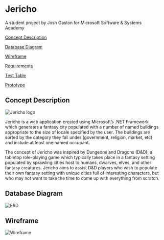 # Jericho
A student project by Josh Gaston for Microsoft Software & Systems Academy

[Concept Description](https://github.com/josh-e-g/Jericho#concept-description)

[Database Diagram](https://github.com/josh-e-g/Jericho#database-diagram)

[Wireframe](https://github.com/josh-e-g/Jericho#wireframe)

[Requirements](https://github.com/josh-e-g/Jericho/blob/master/Docs/Requirements.md)

[Test Table](https://github.com/josh-e-g/Jericho/blob/master/Docs/TestTable.md)

[Prototype](https://github.com/josh-e-g/Jericho/tree/master/Prototype)


## Concept Description
![Jericho logo](https://i.imgur.com/2KSNl8q.png)

Jericho is a web application created using Microsoft’s .NET Framework which generates a fantasy city populated with a number of named buildings appropriate to the size of locale specified by the user. The buildings are sorted by the category they fall under (government, religion, market, etc) and include at least one named occupant. 

The concept of Jericho was inspired by Dungeons and Dragons (D&D), a tabletop role-playing game which typically takes place in a fantasy setting populated by sprawling cities host to humans, dwarves, elves, and other fantasy creatures. Jericho aims to assist D&D players who wish to populate their own fantasy setting with unique cities full of interesting characters, but who may not want to take the time to come up with everything from scratch.
## Database Diagram
![ERD](https://i.imgur.com/qa1JgOa.png)
## Wireframe
![Wireframe](https://i.imgur.com/WTPgxYP.png)


